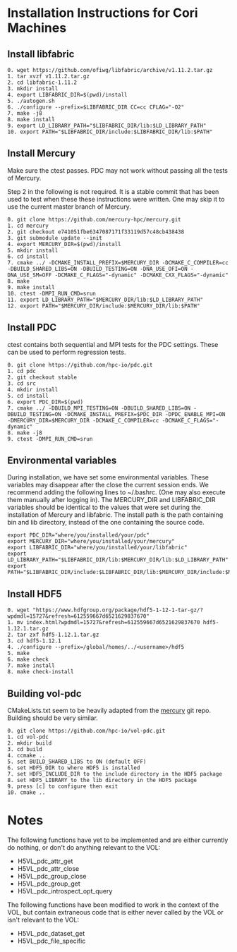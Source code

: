 # Installation Instructions for Cori Machines

## Install libfabric
```
0. wget https://github.com/ofiwg/libfabric/archive/v1.11.2.tar.gz
1. tar xvzf v1.11.2.tar.gz
2. cd libfabric-1.11.2
3. mkdir install
4. export LIBFABRIC_DIR=$(pwd)/install
5. ./autogen.sh
6. ./configure --prefix=$LIBFABRIC_DIR CC=cc CFLAG="-O2"
7. make -j8
8. make install
9. export LD_LIBRARY_PATH="$LIBFABRIC_DIR/lib:$LD_LIBRARY_PATH"
10. export PATH="$LIBFABRIC_DIR/include:$LIBFABRIC_DIR/lib:$PATH"
```

## Install Mercury
Make sure the ctest passes. PDC may not work without passing all the tests of Mercury.

Step 2 in the following is not required. It is a stable commit that has been used to test when these these instructions were written. One may skip it to use the current master branch of Mercury.
```
0. git clone https://github.com/mercury-hpc/mercury.git
1. cd mercury
2. git checkout e741051fbe6347087171f33119d57c48cb438438
3. git submodule update --init
4. export MERCURY_DIR=$(pwd)/install
5. mkdir install
6. cd install
7. cmake ../ -DCMAKE_INSTALL_PREFIX=$MERCURY_DIR -DCMAKE_C_COMPILER=cc -DBUILD_SHARED_LIBS=ON -DBUILD_TESTING=ON -DNA_USE_OFI=ON -DNA_USE_SM=OFF -DCMAKE_C_FLAGS="-dynamic" -DCMAKE_CXX_FLAGS="-dynamic"
8. make
9. make install
10. ctest -DMPI_RUN_CMD=srun
11. export LD_LIBRARY_PATH="$MERCURY_DIR/lib:$LD_LIBRARY_PATH"
12. export PATH="$MERCURY_DIR/include:$MERCURY_DIR/lib:$PATH"
```
## Install PDC
ctest contains both sequential and MPI tests for the PDC settings. These can be used to perform regression tests.
```
0. git clone https://github.com/hpc-io/pdc.git
1. cd pdc
2. git checkout stable
3. cd src
4. mkdir install
5. cd install
6. export PDC_DIR=$(pwd)
7. cmake ../ -DBUILD_MPI_TESTING=ON -DBUILD_SHARED_LIBS=ON -DBUILD_TESTING=ON -DCMAKE_INSTALL_PREFIX=$PDC_DIR -DPDC_ENABLE_MPI=ON -DMERCURY_DIR=$MERCURY_DIR -DCMAKE_C_COMPILER=cc -DCMAKE_C_FLAGS="-dynamic"
8. make -j8
9. ctest -DMPI_RUN_CMD=srun 
```
## Environmental variables
During installation, we have set some environmental variables. These variables may disappear after the close the current session ends.
We recommend adding the following lines to ~/.bashrc. (One may also execute them manually after logging in).
The MERCURY_DIR and LIBFABRIC_DIR variables should be identical to the values that were set during the installation of Mercury and libfabric.
The install path is the path containing bin and lib directory, instead of the one containing the source code.
```
export PDC_DIR="where/you/installed/your/pdc"
export MERCURY_DIR="where/you/installed/your/mercury"
export LIBFABRIC_DIR="where/you/installed/your/libfabric"
export LD_LIBRARY_PATH="$LIBFABRIC_DIR/lib:$MERCURY_DIR/lib:$LD_LIBRARY_PATH"
export PATH="$LIBFABRIC_DIR/include:$LIBFABRIC_DIR/lib:$MERCURY_DIR/include:$MERCURY_DIR/lib:$PATH"
```

## Install HDF5
```
0. wget "https://www.hdfgroup.org/package/hdf5-1-12-1-tar-gz/?wpdmdl=15727&refresh=612559667d6521629837670"
1. mv index.html?wpdmdl=15727&refresh=612559667d6521629837670 hdf5-1.12.1.tar.gz
2. tar zxf hdf5-1.12.1.tar.gz
3. cd hdf5-1.12.1
4. ./configure --prefix=/global/homes/../<username>/hdf5
5. make
6. make check
7. make install
8. make check-install
```

## Building vol-pdc
CMakeLists.txt seem to be heavily adapted from the [mercury](https://github.com/mercury-hpc/mercury) git repo. Building should be very similar.
```
0. git clone https://github.com/hpc-io/vol-pdc.git
1. cd vol-pdc
2. mkdir build
3. cd build
4. ccmake ..
5. set BUILD_SHARED_LIBS to ON (default OFF)
6. set HDF5_DIR to where HDF5 is installed
7. set HDF5_INCLUDE_DIR to the include directory in the HDF5 package
8. set HDF5_LIBRARY to the lib directory in the HDF5 package
9. press [c] to configure then exit
10. cmake .. 
```

# Notes

The following functions have yet to be implemented and are either currently do nothing, or don't do anything relevant to the VOL:

- H5VL_pdc_attr_get
- H5VL_pdc_attr_close
- H5VL_pdc_group_close
- H5VL_pdc_group_get
- H5VL_pdc_introspect_opt_query

The following functions have been modified to work in the context of the VOL, but contain extraneous code that is either never called by the VOL or isn't relevant to the VOL:
- H5VL_pdc_dataset_get
- H5VL_pdc_file_specific
